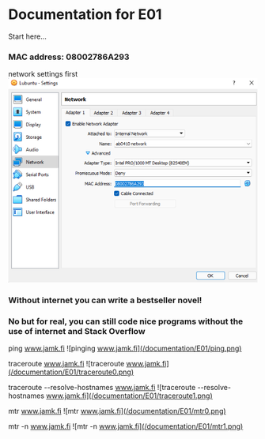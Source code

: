 # Documentation for E01

Start here...

### MAC address: 08002786A293

network settings first
![network settings first](/documentation/E01/network0.png)

### Without internet you can write a bestseller novel!
### No but for real, you can still code nice programs without the use of internet and Stack Overflow 

ping www.jamk.fi
![pinging www.jamk.fi](/documentation/E01/ping.png)

traceroute www.jamk.fi
![traceroute www.jamk.fi](/documentation/E01/traceroute0.png)

traceroute --resolve-hostnames www.jamk.fi
![traceroute --resolve-hostnames www.jamk.fi](/documentation/E01/traceroute1.png)

mtr www.jamk.fi
![mtr www.jamk.fi](/documentation/E01/mtr0.png)

mtr -n www.jamk.fi
![mtr -n www.jamk.fi](/documentation/E01/mtr1.png)